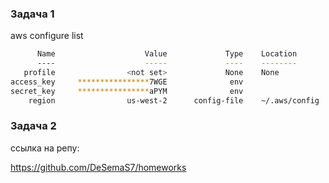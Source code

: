 ### Задача 1
aws configure list
```sh
      Name                    Value             Type    Location
      ----                    -----             ----    --------
   profile                <not set>             None    None
access_key     ****************7WGE              env
secret_key     ****************aPYM              env
    region                us-west-2      config-file    ~/.aws/config
```
### Задача 2
ссылка на репу:

https://github.com/DeSemaS7/homeworks